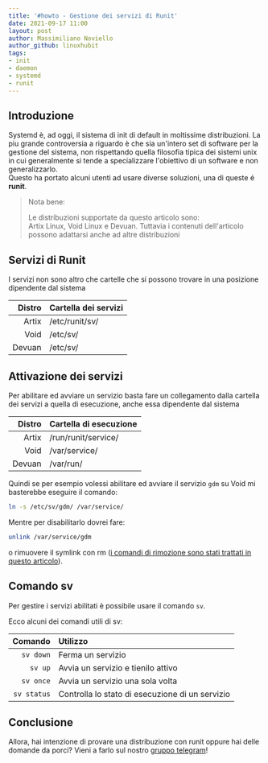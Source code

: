 ```yaml
---
title: '#howto - Gestione dei servizi di Runit' 
date: 2021-09-17 11:00
layout: post 
author: Massimiliano Noviello
author_github: linuxhubit 
tags: 
- init 
- daemon 
- systemd
- runit
---
```




## Introduzione

Systemd è, ad oggi, il sistema di init di default in moltissime distribuzioni. La piu grande controversia a riguardo è che sia un'intero set di software per la gestione del sistema, non rispettando quella filosofia tipica dei sistemi unix in cui generalmente si tende a specializzare l'obiettivo di un software e non generalizzarlo.  
Questo ha portato alcuni utenti ad usare diverse soluzioni, una di queste é **runit**.


> Nota bene: 
> 
> Le distribuzioni supportate da questo articolo sono:  
> Artix Linux, Void Linux e Devuan.
> Tuttavia i contenuti dell'articolo possono adattarsi anche ad altre distribuzioni



## Servizi di Runit

I servizi non sono altro che cartelle che si possono trovare in una posizione dipendente dal sistema

| Distro | Cartella dei servizi |
| ------:|:-------------------- |
| Artix  | /etc/runit/sv/       |
| Void   | /etc/sv/             |
| Devuan | /etc/sv/             |



## Attivazione dei servizi

Per abilitare ed avviare un servizio basta fare un collegamento dalla cartella dei servizi a quella di esecuzione, anche essa dipendente dal sistema

| Distro | Cartella di esecuzione |
| ------:| ---------------------- |
| Artix  | /run/runit/service/    |
| Void   | /var/service/          |
| Devuan | /var/run/              |



Quindi se per esempio volessi abilitare ed avviare il servizio `gdm` su Void mi basterebbe eseguire il comando:

```bash
ln -s /etc/sv/gdm/ /var/service/
```

Mentre per disabilitarlo dovrei fare:

```bash
unlink /var/service/gdm
```

o rimuovere il symlink con rm ([i comandi di rimozione sono stati trattati in questo articolo](https://linuxhub.it/articles/howto-shredding-e-rimozione-dei-file/)).



## Comando sv

Per gestire i servizi abilitati è possibile usare il comando `sv`.

Ecco alcuni dei comandi utili di sv:

| Comando     | Utilizzo                                        |
| -----------:|:----------------------------------------------- |
| `sv down`   | Ferma un servizio                               |
| `sv up`     | Avvia un servizio e tienilo attivo              |
| `sv once`   | Avvia un servizio una sola volta                |
| `sv status` | Controlla lo stato di esecuzione di un servizio |



## Conclusione

Allora, hai intenzione di provare una distribuzione con runit oppure hai delle domande da porci? Vieni a farlo sul nostro [gruppo telegram](https://t.me/linuxpeople)!


